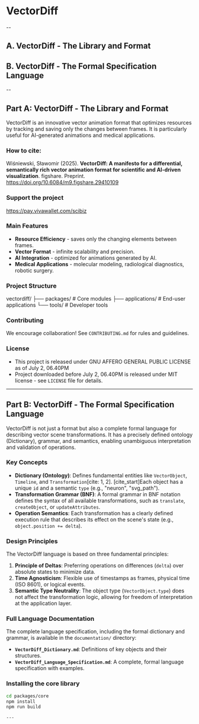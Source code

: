 # VectorDiff
--
## A. VectorDiff - The Library and Format
## B. VectorDiff - The Formal Specification Language
--

## Part A: VectorDiff - The Library and Format

VectorDiff is an innovative vector animation format that optimizes resources by tracking and saving only the changes between frames. It is particularly useful for AI-generated animations and medical applications.

### How to cite:
Wiśniewski, Sławomir (2025). <b>VectorDiff: A manifesto for a differential, semantically rich vector animation format for scientific and AI-driven visualization</b>. figshare. Preprint. https://doi.org/10.6084/m9.figshare.29410109

### Support the project
https://pay.vivawallet.com/scibiz

### Main Features

- **Resource Efficiency** - saves only the changing elements between frames.
- **Vector Format** - infinite scalability and precision.
- **AI Integration** - optimized for animations generated by AI.
- **Medical Applications** - molecular modeling, radiological diagnostics, robotic surgery.

### Project Structure
vectordiff/
├── packages/ # Core modules
├── applications/ # End-user applications
└── tools/ # Developer tools

### Contributing
We encourage collaboration! See `CONTRIBUTING.md` for rules and guidelines.

### License
- This project is released under GNU AFFERO GENERAL PUBLIC LICENSE as of July 2, 06.40PM
- Project downloaded before July 2, 06.40PM is released under MIT license - see `LICENSE` file for details.

---

## Part B: VectorDiff - The Formal Specification Language

VectorDiff is not just a format but also a complete formal language for describing vector scene transformations. It has a precisely defined ontology (Dictionary), grammar, and semantics, enabling unambiguous interpretation and validation of operations.

### Key Concepts

- **Dictionary (Ontology)**: Defines fundamental entities like `VectorObject`, `Timeline`, and `Transformation`[cite: 1, 2]. [cite_start]Each object has a unique `id` and a semantic `type` (e.g., "neuron", "svg_path").
- **Transformation Grammar (BNF)**: A formal grammar in BNF notation defines the syntax of all available transformations, such as `translate`, `createObject`, or `updateAttributes`.
- **Operation Semantics**: Each transformation has a clearly defined execution rule that describes its effect on the scene's state (e.g., `object.position += delta`).

### Design Principles

The VectorDiff language is based on three fundamental principles:

1.  **Principle of Deltas**: Preferring operations on differences (`delta`) over absolute states to minimize data.
2.  **Time Agnosticism**: Flexible use of timestamps as frames, physical time (ISO 8601), or logical events.
3.  **Semantic Type Neutrality**: The object type (`VectorObject.type`) does not affect the transformation logic, allowing for freedom of interpretation at the application layer.

### Full Language Documentation

The complete language specification, including the formal dictionary and grammar, is available in the `documentation/` directory:

-   **`VectorDiff_Dictionary.md`**: Definitions of key objects and their structures.
-   **`VectorDiff_Language_Specification.md`**: A complete, formal language specification with examples.

### Installing the core library

```bash
cd packages/core
npm install
npm run build

---
